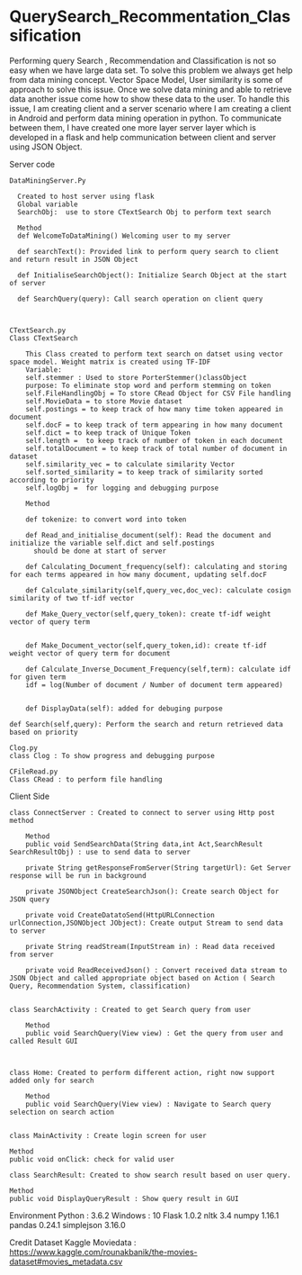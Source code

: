 # QuerySearch_Recommentation_Classification
Performing query Search , Recommendation and Classification is not so easy when we have large data set. To solve this problem we always get help from data mining concept. Vector Space Model, User similarity is some of approach to solve this issue. Once we solve data mining and able to retrieve data another issue come how to show these data to the user. To handle this issue, I am creating client and a server scenario where I am creating a client in Android and perform data mining operation in python. To communicate between them, I have created one more layer server layer which is developed in a flask and help  communication between client and server using JSON Object.


Server code

    DataMiningServer.Py

      Created to host server using flask 
      Global variable
      SearchObj:  use to store CTextSearch Obj to perform text search

      Method
      def WelcomeToDataMining() Welcoming user to my server 

      def searchText(): Provided link to perform query search to client and return result in JSON Object

      def InitialiseSearchObject(): Initialize Search Object at the start of server

      def SearchQuery(query): Call search operation on client query



    CTextSearch.py
    Class CTextSearch 

      	This Class created to perform text search on datset using vector space model. Weight matrix is created using TF-IDF 
        Variable: 
      	self.stemmer : Used to store PorterStemmer()classObject 
      	purpose: To eliminate stop word and perform stemming on token
      	self.FileHandlingObj = To store CRead Object for CSV File handling 
      	self.MovieData = to store Movie dataset
      	self.postings = to keep track of how many time token appeared in document
      	self.docF = to keep track of term appearing in how many document
      	self.dict = to keep track of Unique Token
      	self.length =  to keep track of number of token in each document
      	self.totalDocument = to keep track of total number of document in dataset
      	self.similarity_vec = to calculate similarity Vector
      	self.sorted_similarity = to keep track of similarity sorted according to priority 
       	self.logObj =  for logging and debugging purpose

      	Method

      	def tokenize: to convert word into token 

      	def Read_and_initialise_document(self): Read the document and initialize the variable self.dict and self.postings
          should be done at start of server

      	def Calculating_Document_frequency(self): calculating and storing for each terms appeared in how many document, updating self.docF

      	def Calculate_similarity(self,query_vec,doc_vec): calculate cosign similarity of two tf-idf vector

      	def Make_Query_vector(self,query_token): create tf-idf weight vector of query term


      	def Make_Document_vector(self,query_token,id): create tf-idf weight vector of query term for document

      	def Calculate_Inverse_Document_Frequency(self,term): calculate idf for given term
      	idf = log(Number of document / Number of document term appeared)


      	def DisplayData(self): added for debuging purpose

	def Search(self,query): Perform the search and return retrieved data based on priority 

    Clog.py
	class Clog : To show progress and debugging purpose

    CFileRead.py
	Class CRead : to perform file handling 


Client Side 


	class ConnectServer : Created to connect to server using Http post method 

		Method 
		public void SendSearchData(String data,int Act,SearchResult SearchResultObj) : use to send data to server

		private String getResponseFromServer(String targetUrl): Get Server response will be run in background

		private JSONObject CreateSearchJson(): Create search Object for JSON query

		private void CreateDatatoSend(HttpURLConnection urlConnection,JSONObject JObject): Create output Stream to send data to server

		private String readStream(InputStream in) : Read data received from server

		private void ReadReceivedJson() : Convert received data stream to JSON Object and called appropriate object based on Action ( Search Query, Recommendation System, classification)


	class SearchActivity : Created to get Search query from user

		Method 
		public void SearchQuery(View view) : Get the query from user and called Result GUI
 


	class Home: Created to perform different action, right now support added only for search
		
		Method 
		public void SearchQuery(View view) : Navigate to Search query selection on search action
 

	class MainActivity : Create login screen for user

	Method
	public void onClick: check for valid user

	class SearchResult: Created to show search result based on user query.

	Method 
	public void DisplayQueryResult : Show query result in GUI
	

Environment
	Python : 3.6.2
	Windows : 10
	Flask           1.0.2
	nltk            3.4
	numpy           1.16.1
	pandas          0.24.1
	simplejson      3.16.0


Credit 
Dataset Kaggle Moviedata : https://www.kaggle.com/rounakbanik/the-movies-dataset#movies_metadata.csv 
